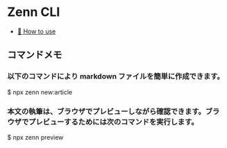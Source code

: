 # Zenn CLI

- [📘 How to use](https://zenn.dev/zenn/articles/zenn-cli-guide)

## コマンドメモ

### 以下のコマンドにより markdown ファイルを簡単に作成できます。

$ npx zenn new:article

### 本文の執筆は、ブラウザでプレビューしながら確認できます。ブラウザでプレビューするためには次のコマンドを実行します。

$ npx zenn preview

